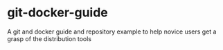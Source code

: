 # git-docker-guide
A git and docker guide and repository example to help novice users get a grasp of the distribution tools
